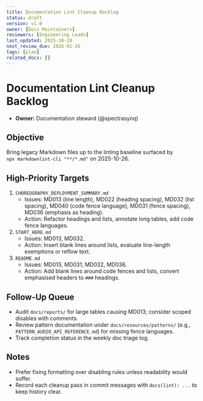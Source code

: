 ```yaml
---
title: Documentation Lint Cleanup Backlog
status: draft
version: v1.0
owner: [Docs Maintainers]
reviewers: [Engineering Leads]
last_updated: 2025-10-28
next_review_due: 2026-01-26
tags: [plan]
related_docs: []
---
```

<!-- markdownlint-disable MD013 -->

# Documentation Lint Cleanup Backlog

- **Owner:** Documentation steward (@spectrasynq)

## Objective

Bring legacy Markdown files up to the linting baseline surfaced by  
`npx markdownlint-cli "**/*.md"` on 2025-10-26.

## High-Priority Targets

1. `CHOREOGRAPHY_DEPLOYMENT_SUMMARY.md`
   - Issues: MD013 (line length), MD022 (heading spacing), MD032 (list spacing),
     MD040 (code fence language), MD031 (fence spacing), MD036 (emphasis as heading).
   - Action: Refactor headings and lists, annotate long tables, add code fence languages.
2. `START_HERE.md`
   - Issues: MD013, MD032.
   - Action: Insert blank lines around lists, evaluate line-length exemptions or reflow text.
3. `README.md`
   - Issues: MD013, MD031, MD032, MD036.
   - Action: Add blank lines around code fences and lists, convert emphasised headers to `###` headings.

## Follow-Up Queue

- Audit `docs/reports/` for large tables causing MD013; consider scoped disables with comments.
- Review pattern documentation under `docs/resources/patterns/` (e.g., `PATTERN_AUDIO_API_REFERENCE.md`) for missing fence languages.
- Track completion status in the weekly doc triage log.

## Notes

- Prefer fixing formatting over disabling rules unless readability would suffer.
- Record each cleanup pass in commit messages with `docs(lint): ...` to keep history clear.

<!-- markdownlint-enable MD013 -->
